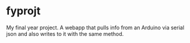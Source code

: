# fyprojt
My final year project. 
A webapp that pulls info from an Arduino via serial json and also writes to it with the same method.
